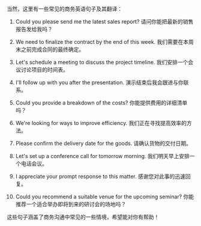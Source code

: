 当然，这里有一些常见的商务英语句子及其翻译：

1. Could you please send me the latest sales report?
    请问你能把最新的销售报告发给我吗？

2. We need to finalize the contract by the end of this week.
    我们需要在本周末之前完成合同的最终确定。

3. Let's schedule a meeting to discuss the project timeline.
    我们安排一个会议讨论项目的时间表。

4. I'll follow up with you after the presentation.
    演示结束后我会跟进与你联系。

5. Could you provide a breakdown of the costs?
    你能提供费用的详细清单吗？

6. We're looking for ways to improve efficiency.
    我们正在寻找提高效率的方法。

7. Please confirm the delivery date for the goods.
    请确认货物的交付日期。

8. Let's set up a conference call for tomorrow morning.
    我们明天早上安排一个电话会议。

9. I appreciate your prompt response to this matter.
    感谢您对此事的迅速回复。

10. Could you recommend a suitable venue for the upcoming seminar?
     你能推荐一个适合举办即将到来的研讨会的场地吗？

这些句子涵盖了商务沟通中常见的一些情境，希望能对你有帮助！